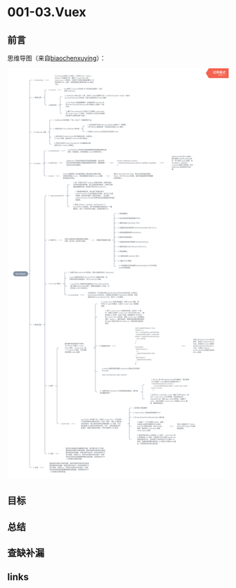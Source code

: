 # 001-03.Vuex

## 前言

思维导图（来自[biaochenxuying](https://github.com/biaochenxuying/vue-family-mindmap)）：

![vue-router-001.png](../../images/vue-router-001.png)

## 目标

## 总结

## 查缺补漏

## links
